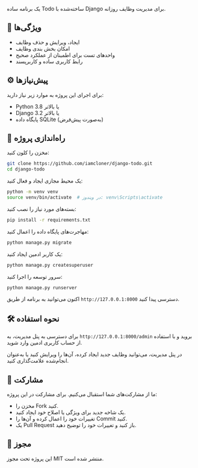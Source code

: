 

یک برنامه ساده Todo ساخته‌شده با Django برای مدیریت وظایف روزانه.

## 📌 ویژگی‌ها
 - ایجاد، ویرایش و حذف وظایف
 - امکان بخش بندی وظایف
 - واحدهای تست برای اطمینان از عملکرد صحیح
 - رابط کاربری ساده و کاربرپسند

## ⚙️ پیش‌نیازها
برای اجرای این پروژه به موارد زیر نیاز دارید:
- Python 3.8 یا بالاتر
- Django 3.2 یا بالاتر
- پایگاه داده SQLite (به‌صورت پیش‌فرض)

## 🚀 راه‌اندازی پروژه
مخزن را کلون کنید:
```bash
git clone https://github.com/iamcloner/django-todo.git
cd django-todo
```

یک محیط مجازی ایجاد و فعال کنید:
```bash
python -m venv venv
source venv/bin/activate  # در ویندوز: venv\Scripts\activate
```

بسته‌های مورد نیاز را نصب کنید:
```bash
pip install -r requirements.txt
```

مهاجرت‌های پایگاه داده را اعمال کنید:
```bash
python manage.py migrate
```

یک کاربر ادمین ایجاد کنید:
```bash
python manage.py createsuperuser
```

سرور توسعه را اجرا کنید:
```bash
python manage.py runserver
```

اکنون می‌توانید به برنامه از طریق `http://127.0.0.1:8000`
 دسترسی پیدا کنید.

## 🛠️ نحوه استفاده

برای دسترسی به پنل مدیریت، به `http://127.0.0.1:8000/admin`
 بروید و با استفاده از حساب کاربری ادمین وارد شوید.

در پنل مدیریت، می‌توانید وظایف جدید ایجاد کرده، آن‌ها را ویرایش کنید یا به‌عنوان انجام‌شده علامت‌گذاری کنید.

## 🤝 مشارکت

ما از مشارکت‌های شما استقبال می‌کنیم. برای مشارکت در این پروژه:

 - مخزن را Fork کنید.
 - یک شاخه جدید برای ویژگی یا اصلاح خود ایجاد کنید.
 - تغییرات خود را اعمال کرده و آن‌ها را Commit کنید.
 - یک Pull Request باز کنید و تغییرات خود را توضیح دهید.

## 📄 مجوز
این پروژه تحت مجوز MIT منتشر شده است.
